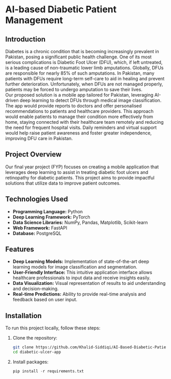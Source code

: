 # AI-based Diabetic Patient Management
## Introduction
Diabetes is a chronic condition that is becoming increasingly prevalent in Pakistan, posing a significant public health challenge. One of its most serious complications is Diabetic Foot Ulcer (DFU), which, if left untreated, is a leading cause of non-traumatic lower limb amputations. Globally, DFUs are responsible for nearly 85% of such amputations. In Pakistan, many patients with DFUs require long-term self-care to aid in healing and prevent further deterioration. Unfortunately, when DFUs are not managed properly, patients may be forced to undergo amputation to save their lives.<br>Our proposed solution is a mobile app tailored for Pakistan, leveraging AI-driven deep learning to detect DFUs through medical image classification. The app would provide reports to doctors and offer personalised recommendations to patients and healthcare providers. This approach would enable patients to manage their condition more effectively from home, staying connected with their healthcare team remotely and reducing the need for frequent hospital visits. Daily reminders and virtual support would help raise patient awareness and foster greater independence, improving DFU care in Pakistan.

## Project Overview

Our final year project (FYP) focuses on creating a mobile application that leverages deep learning to assist in treating diabetic foot ulcers and retinopathy for diabetic patients. This project aims to provide impactful solutions that utilize data to improve patient outcomes.

## Technologies Used

- **Programming Language:** Python
- **Deep Learning Framework:** PyTorch
- **Data Science Libraries:** NumPy, Pandas, Matplotlib, Scikit-learn
- **Web Framework:** FastAPI
- **Database:** PostgreSQL 

## Features

- **Deep Learning Models:** Implementation of state-of-the-art deep learning models for image classification and segmentation.
- **User-Friendly Interface:** This intuitive application interface allows healthcare professionals to input data and receive insights easily.
- **Data Visualization:** Visual representation of results to aid understanding and decision-making.
- **Real-time Predictions:** Ability to provide real-time analysis and feedback based on user input.

## Installation

To run this project locally, follow these steps:

1. Clone the repository:
   ```bash
   git clone https://github.com/Khalid-Siddiqi/AI-Based-Diabetic-Patient-Management.git
   cd diabetic-ulcer-app
2. Install packages:
   ```python
   pip install -r requirements.txt
   

